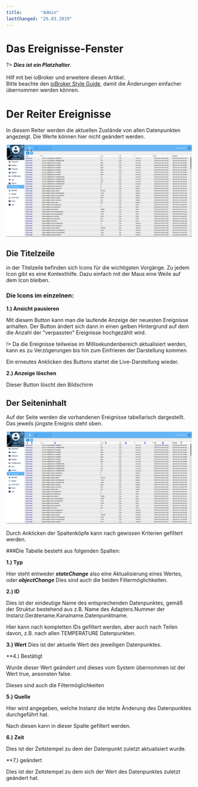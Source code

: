 ```yaml
---
title:       "Admin"
lastChanged: "26.03.2019"
---
```


# Das Ereignisse-Fenster

?> ***Dies ist ein Platzhalter***.
   <br><br>
   Hilf mit bei ioBroker und erweitere diesen Artikel.  
   Bitte beachte den [ioBroker Style Guide](community/styleguidedoc), 
   damit die Änderungen einfacher übernommen werden können.


# Der Reiter Ereignisse

In diesem Reiter werden die aktuellen Zustände von allen Datenpunkten angezeigt. 
Die Werte können hier nicht geändert werden.

![Die Ereignisseite](media/ADMIN_Ereignisse_numbers.png)
 
## Die Titelzeile

in der Titelzeile befinden sich Icons für die wichtigsten Vorgänge. Zu jedem Icon gibt es eine Kontexthilfe. Dazu einfach mit der Maus eine Weile auf dem Icon bleiben.


### Die Icons im einzelnen:

**1.) Ansicht pausieren**

Mit diesem Button kann man die laufende Anzeige der neuesten Ereignisse anhalten. Der 
Button ändert sich dann in einen gelben Hintergrund auf dem die Anzahl der "verpassten" 
Ereignisse hochgezählt wird.

!> Da die Ereignisse teilweise im Millisekundenbereich aktualisiert werden, kann es zu 
Verzögerungen bis hin zum Einfrieren der Darstellung kommen

Ein erneutes Anklicken des Buttons startet die Live-Darstellung wieder.


**2.) Anzeige löschen**

Dieser Button löscht den Bildschirm


## Der Seiteninhalt

Auf der Seite werden die vorhandenen Ereignisse tabellarisch dargestellt. Das jeweils jüngste 
Ereignis steht oben.

![Die Ereignisseite](media/ADMIN_Ereignisse_numbers02.png)

Durch Anklicken der Spaltenköpfe kann nach gewissen Kriterien gefiltert werden.


###Die Tabelle besteht aus folgenden Spalten:


**1.) Typ**

Hier steht entweder ***stateChange*** also eine Aktualisierung eines Wertes, oder ***objectChange*** Dies sind auch die beiden Filtermöglichkeiten.


**2.) ID**

Dies ist der eindeutige Name des entsprechenden Datenpunktes, gemäß der Struktur 
bestehend aus z.B. Name des Adapters.Nummer der 
Instanz.Gerätename.Kanalname.Datenpunktname.

Hier kann nach kompletten IDs gefiltert werden, aber auch nach Teilen davon, z.B. nach 
allen TEMPERATURE Datenpunkten.

 
**3.) Wert**
Dies ist der aktuelle Wert des jeweiligen Datenpunktes.


**4.) Bestätigt

Wurde dieser Wert geändert und dieses vom System übernommen ist der Wert true, ansonsten false.

Dieses sind auch die Filtermöglichkeiten

 

**5.) Quelle**

Hier wird angegeben, welche Instanz die letzte Änderung des Datenpunktes durchgeführt hat.

Nach diesen kann in dieser Spalte gefiltert werden.

 

**6.) Zeit**

Dies ist der Zeitstempel zu dem der Datenpunkt zuletzt aktualisiert wurde.


**7.) geändert

Dies ist der Zeitstempel zu dem sich der Wert des Datenpunktes zuletzt geändert hat.